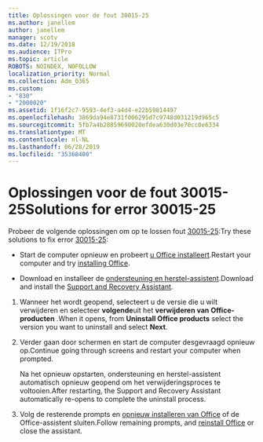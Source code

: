 ```yaml
---
title: Oplossingen voor de fout 30015-25
ms.author: janellem
author: janellem
manager: scotv
ms.date: 12/19/2018
ms.audience: ITPro
ms.topic: article
ROBOTS: NOINDEX, NOFOLLOW
localization_priority: Normal
ms.collection: Adm_O365
ms.custom:
- "830"
- "2000020"
ms.assetid: 1f16f2c7-9593-4ef3-a4d4-e22b59814497
ms.openlocfilehash: 3869da94e8731f006295d7c9748d031219d965c5
ms.sourcegitcommit: 5fb7a4b28859690020efdea630d03e70cc0e6334
ms.translationtype: MT
ms.contentlocale: nl-NL
ms.lasthandoff: 06/28/2019
ms.locfileid: "35368400"
---
```

# <a name="solutions-for-error-30015-25"></a><span data-ttu-id="d7f67-102">Oplossingen voor de fout 30015-25</span><span class="sxs-lookup"><span data-stu-id="d7f67-102">Solutions for error 30015-25</span></span>

<span data-ttu-id="d7f67-103">Probeer de volgende oplossingen om op te lossen fout [30015-25](https://support.office.com/article/d5df89a9-0507-4b4c-92f9-22f457e630aa?wt.mc_id=Alchemy_ClientDIA):</span><span class="sxs-lookup"><span data-stu-id="d7f67-103">Try these solutions to fix error [30015-25](https://support.office.com/article/d5df89a9-0507-4b4c-92f9-22f457e630aa?wt.mc_id=Alchemy_ClientDIA):</span></span>
  
- <span data-ttu-id="d7f67-104">Start de computer opnieuw en probeert [u Office installeert](https://portal.office.com/OLS/MySoftware.aspx).</span><span class="sxs-lookup"><span data-stu-id="d7f67-104">Restart your computer and try [installing Office](https://portal.office.com/OLS/MySoftware.aspx).</span></span>

- <span data-ttu-id="d7f67-105">Download en installeer de [ondersteuning en herstel-assistent](https://aka.ms/SARA-OfficeUninstall-Alchemy).</span><span class="sxs-lookup"><span data-stu-id="d7f67-105">Download and install the [Support and Recovery Assistant](https://aka.ms/SARA-OfficeUninstall-Alchemy).</span></span>

1. <span data-ttu-id="d7f67-106">Wanneer het wordt geopend, selecteert u de versie die u wilt verwijderen en selecteer **volgende**uit het **verwijderen van Office-producten** .</span><span class="sxs-lookup"><span data-stu-id="d7f67-106">When it opens, from **Uninstall Office products** select the version you want to uninstall and select **Next**.</span></span>

2. <span data-ttu-id="d7f67-107">Verder gaan door schermen en start de computer desgevraagd opnieuw op.</span><span class="sxs-lookup"><span data-stu-id="d7f67-107">Continue going through screens and restart your computer when prompted.</span></span>

    <span data-ttu-id="d7f67-108">Na het opnieuw opstarten, ondersteuning en herstel-assistent automatisch opnieuw geopend om het verwijderingsproces te voltooien.</span><span class="sxs-lookup"><span data-stu-id="d7f67-108">After restarting, the Support and Recovery Assistant automatically re-opens to complete the uninstall process.</span></span>

3. <span data-ttu-id="d7f67-109">Volg de resterende prompts en [opnieuw installeren van Office](https://portal.office.com/OLS/MySoftware.aspx) of de Office-assistent sluiten.</span><span class="sxs-lookup"><span data-stu-id="d7f67-109">Follow remaining prompts, and [reinstall Office](https://portal.office.com/OLS/MySoftware.aspx) or close the assistant.</span></span>
